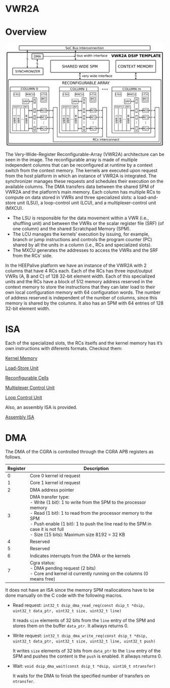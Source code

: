 # VWR2A

# Overview

![Untitled](Attached/VWR2A_arch_scheme.png)

The Very-Wide-Register Reconfigurable-Array (VWR2A) architecture can be seen in the image. The reconfigurable array is made of multiple independent columns that can be reconfigured at runtime by a context switch from the context memory. The kernels are executed upon request from the host platform in which an instance of VWR2A is integrated. The synchronizer manages these requests and schedules their execution on the available columns. The DMA transfers data between the shared SPM of VWR2A and the platform’s main memory. Each column has multiple RCs to compute on data stored in VWRs and three specialized slots: a load-and-store unit (LSU), a loop-control unit (LCU), and a multiplexer-control unit (MXCU).

- The LSU is responsible for the data movement within a VWR (i.e., shuffling unit) and between the VWRs or the scalar register file (SRF) (of one column) and the shared Scratchpad Memory (SPM).
- The LCU manages the kernels’ execution by issuing, for example, branch or jump instructions and controls the program counter (PC) shared by all the units in a column (i.e., RCs and specialized slots).
- The MXCU generates the addresses to access the VWRs and the SRF from the RCs’ side.

In the HEEPalive platform we have an instance of the VWR2A with 2 columns that have 4 RCs each. Each of the RCs has three input/output VWRs (A, B and C) of 128 32-bit element width. Each of this specialized units and the RCs have a block of 512 memory address reserved in the context memory to store the instructions that they can later load to their own local configuration memory with 64 configuration words. The number of address reserved is independent of the number of columns, since this memory is shared by the columns. It also has an SPM with 64 entries of 128 32-bit element width.

# ISA

Each of the specialized slots, the RCs itselfs and the kernel memory has it’s own instructions with diferents formats. Checkout them:

[Kernel Memory](KMEM.md)

[Load-Store Unit](LSU.md)

[Reconfigurable Cells](RCs.md)

[Multiplexer Control Unit](MXCU.md)

[Loop Control Unit](LCU.md)

Also, an assembly ISA is provided.

[Assembly ISA](Attached/VWR2A_ISA.pdf)

# DMA

The DMA of the CGRA is controlled through the CGRA APB registers as follows.

| **Register** | **Description** |
| ---- | ---- |
| 0 | Core 0 kernel id request |
| 1 | Core 1 kernel id request |
| 2 | DMA address pointer |
| 3 | DMA transfer type:  <br>- Write (1 bit): 1 to write from the SPM to the processor memory  <br>- Read (1 bit): 1 to read from the processor memory to the SPM  <br>- Push enable (1 bit): 1 to push the line read to the SPM in case it is not full  <br>- Size (15 bits): Maximum size 8192 = 32 KB |
| 4 | Reserved |
| 5 | Reserved |
| 6 | Indicates interrupts from the DMA or the kernels |
| 7 | Cgra status:  <br>- DMA pending request (2 bits)  <br>- Core and kernel id currently running on the columns (0 means free) |

It does not have an ISA since the memory SPM reallocations have to be done manually on the C code with the following macros.

- Read request: `int32_t dsip_dma_read_req(const dsip_t *dsip, uint32_t data_ptr, uint32_t size, uint32_t line)`
    
    It reads `size` elements of 32 bits from the `line` entry of the SPM and stores them on the buffer `data_ptr`. It allways returns 0.
    
- Write request: `int32_t dsip_dma_write_req(const dsip_t *dsip, uint32_t data_ptr, uint32_t size, uint32_t line, uint32_t push)`
    
    It writes `size` elements of 32 bits from `data_ptr` to the `line` entry of the SPM and pushes the content is the `push` is enabled. It allways returns 0.
    
- Wait: `void dsip_dma_wait(const dsip_t *dsip, uint16_t ntransfer)`
    
    It waits for the DMA to finish the specified number of transfers on `ntransfer`.